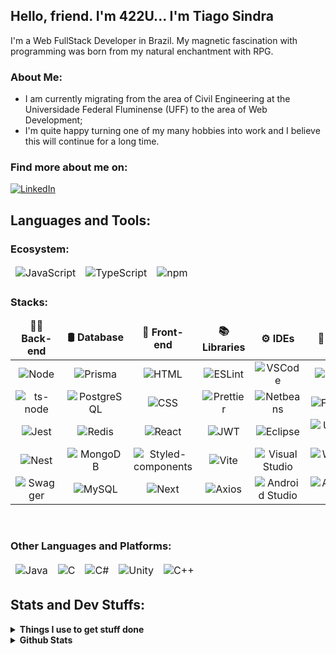 ## Hello, friend. I'm 422U... I'm Tiago Sindra
I'm a Web FullStack Developer in Brazil. My magnetic fascination with programming was born from my natural enchantment with RPG.

### About Me:
- I am currently migrating from the area of Civil Engineering at the Universidade Federal Fluminense (UFF) to the area of Web Development;
- I'm quite happy turning one of my many hobbies into work and I believe this will continue for a long time.

### Find more about me on:
[<img alt="LinkedIn" src="https://img.shields.io/badge/LinkedIn-0077B5?style=for-the-badge&logo=linkedin&logoColor=white" />](https://www.linkedin.com/in/tiagosindra/)
<br />

## Languages and Tools:
### Ecosystem:
<table>
    <thead slign="center">
        <td><img alt="JavaScript" src="https://img.shields.io/badge/JavaScript-323330?style=for-the-badge&logo=javascript&logoColor=F7DF1E" /></td>
        <td><img alt="TypeScript" src="https://img.shields.io/badge/TypeScript-007ACC?style=for-the-badge&logo=typescript&logoColor=white" /></td>
        <td><img alt="npm" src="https://img.shields.io/badge/npm-CB3837?style=for-the-badge&logo=npm&logoColor=white" /></td>
    </thead>
</table>

### Stacks:
<table>
    <thead align="center">
        <tr border: none;>
            <td><b>🧑‍💻 Back-end</b></td>
            <td><b>🛢️ Database</b></td>
            <td><b>🎨 Front-end</b></td>
            <td><b>📚 Libraries</b></td>
            <td><b>⚙️ IDEs</b></td>
            <td><b>🐧 OSs</b></td>
        </tr>
    </thead>
    <tbody style="text-align: center;">
        <tr>
            <td><img alt="Node" src="https://img.shields.io/badge/Node%20js-339933?style=for-the-badge&logo=nodedotjs&logoColor=white" /></td>
            <td><img alt="Prisma" src="https://img.shields.io/badge/Prisma-3982CE?style=for-the-badge&logo=Prisma&logoColor=white" /></td>
            <td><img alt="HTML" src="https://img.shields.io/badge/HTML5-E34F26?style=for-the-badge&logo=html5&logoColor=white" /></td>
            <td><img alt="ESLint" src="https://img.shields.io/badge/eslint-3A33D1?style=for-the-badge&logo=eslint&logoColor=white" /></td>
            <td><img alt="VSCode" src="https://img.shields.io/badge/VSCode-0078D4?style=for-the-badge&logo=visual%20studio%20code&logoColor=white" /></td>
            <td><img alt="Linux" src="https://img.shields.io/badge/Linux-FCC624?style=for-the-badge&logo=linux&logoColor=black" /></td>
        </tr>
        <tr>
            <td><img alt="ts-node" src="https://img.shields.io/badge/ts--node-3178C6?style=for-the-badge&logo=ts-node&logoColor=white" /></td>
            <td><img alt="PostgreSQL" src="https://img.shields.io/badge/PostgreSQL-316192?style=for-the-badge&logo=postgresql&logoColor=white" /></td>
            <td><img alt="CSS" src="https://img.shields.io/badge/CSS3-1572B6?style=for-the-badge&logo=css3&logoColor=white" /></td>
            <td><img alt="Prettier" src="https://img.shields.io/badge/prettier-1A2C34?style=for-the-badge&logo=prettier&logoColor=F7BA3E" /></td>
            <td><img alt="Netbeans" src="https://img.shields.io/badge/apache%20netbeans-1B6AC6?style=for-the-badge&logo=apache%20netbeans%20IDE&logoColor=white" /></td>
            <td><img alt="Fedora" src="https://img.shields.io/badge/Fedora-294172?style=for-the-badge&logo=fedora&logoColor=white" /></td>
        </tr>
        <tr>
            <td><img alt="Jest" src="https://img.shields.io/badge/Jest-C21325?style=for-the-badge&logo=jest&logoColor=white" /></td>
            <td><img alt="Redis" src="https://img.shields.io/badge/redis-%23DD0031.svg?&style=for-the-badge&logo=redis&logoColor=white" /></td>
            <td><img alt="React" src="https://img.shields.io/badge/React-20232A?style=for-the-badge&logo=react&logoColor=61DAFB" /></td>
            <td><img alt="JWT" src="https://img.shields.io/badge/JWT-000000?style=for-the-badge&logo=JSON%20web%20tokens&logoColor=white" /></td>
            <td><img alt="Eclipse" src="https://img.shields.io/badge/Eclipse-2C2255?style=for-the-badge&logo=eclipse&logoColor=white" /></td>
            <td><img alt="Ubuntu" src="https://img.shields.io/badge/Ubuntu-E95420?style=for-the-badge&logo=ubuntu&logoColor=white" /></td>
        </tr>
        <tr>
            <td><img alt="Nest" src="https://img.shields.io/badge/nestjs-E0234E?style=for-the-badge&logo=nestjs&logoColor=white" /></td>
            <td><img alt="MongoDB" src="https://img.shields.io/badge/MongoDB-4EA94B?style=for-the-badge&logo=mongodb&logoColor=white" /></td>
            <td><img alt="Styled-components" src="https://img.shields.io/badge/styled--components-DB7093?style=for-the-badge&logo=styled-components&logoColor=white" /></td>
            <td><img alt="Vite" src="https://img.shields.io/badge/Vite-B73BFE?style=for-the-badge&logo=vite&logoColor=FFD62E" /></td>
            <td><img alt="Visual Studio" src="https://img.shields.io/badge/Visual_Studio-5C2D91?style=for-the-badge&logo=visual%20studio&logoColor=white" /></td>
            <td><img alt="Windows" src="https://img.shields.io/badge/Windows-0078D6?style=for-the-badge&logo=windows&logoColor=white" /></td>
        </tr>
        <tr>
            <td><img alt="Swagger" src="https://img.shields.io/badge/Swagger-85EA2D?style=for-the-badge&logo=Swagger&logoColor=black" /></td>
            <td><img alt="MySQL" src="https://img.shields.io/badge/MySQL-005C84?style=for-the-badge&logo=mysql&logoColor=white" /></td>
            <td><img alt="Next" src="https://img.shields.io/badge/next%20js-000000?style=for-the-badge&logo=nextdotjs&logoColor=white" /></td>
            <td><img alt="Axios" src="https://img.shields.io/badge/axios-671ddf?&style=for-the-badge&logo=axios&logoColor=white" /></td>
            <td><img alt="Android Studio" src="https://img.shields.io/badge/Android_Studio-3DDC84?style=for-the-badge&logo=android-studio&logoColor=white" /></td>
            <td><img alt="Android" src="https://img.shields.io/badge/Android-3DDC84?style=for-the-badge&logo=android&logoColor=white" /></td>
        </tr>
    </tbody>
</table>
<br />
  
### Other Languages and Platforms:
<table>
    <thead slign="center">
        <td><img alt="Java" src="https://custom-icon-badges.demolab.com/badge/Java-007396.svg?logo=java&logoColor=white" /></td>
        <td><img alt="C" src="https://img.shields.io/badge/C-00599C?style=for-the-badge&logo=c&logoColor=white" /></td>
        <td><img alt="C#" src="https://img.shields.io/badge/C%23-239120?style=for-the-badge&logo=c-sharp&logoColor=white" /></td>
        <td><img alt="Unity" src="https://img.shields.io/badge/Unity-100000?style=for-the-badge&logo=unity&logoColor=white" /></td>
        <td><img alt="C++" src="https://img.shields.io/badge/C%2B%2B-00599C?style=for-the-badge&logo=c%2B%2B&logoColor=white" /></td>
    </thead>
</table>

## Stats and Dev Stuffs:
<details>
    <summary><b>Things I use to get stuff done</b></summary>
    <br />
    <ul>
        <li>Notebook: <img alt="Lenovo Laptop" src="https://img.shields.io/badge/lenovo%20laptop-E2231A?style=for-the-badge&logo=lenovo&logoColor=white" /></li>
        <li>Browsers:<span> </span>
            <img alt="Chrome" src="https://img.shields.io/badge/Google_chrome-4285F4?style=for-the-badge&logo=Google-chrome&logoColor=white" />
            <img alt="Firefox" src="https://img.shields.io/badge/Firefox_Browser-FF7139?style=for-the-badge&logo=Firefox-Browser&logoColor=white" />
        </li>
        <li>Terminals:<span> </span>
            <img alt="GNU BASH" src="https://img.shields.io/badge/GNU%20Bash-4EAA25?style=for-the-badge&logo=GNU%20Bash&logoColor=white" />
            <img alt="Git BASH" src="https://img.shields.io/badge/GIT-E44C30?style=for-the-badge&logo=git&logoColor=white" />
        </li>
    </ul>
</details>
<details>
    <summary><b>Github Stats</b></summary>
    <a href="https://github.com/422UR4H/github-readme-stats"><img alt="422UR4H's Github Stats" src="https://422UR4H-github-readme-stats.vercel.app/api/?username=422UR4H&show_icons=true&include_all_commits=true&count_private=true&theme=react&hide_border=true&bg_color=1F222E&title_color=F85D7F&icon_color=F8D866" height="192px"/></a>
  <a href="https://github.com/422UR4H/github-readme-stats"><img alt="422UR4H's Top Languages" src="https://422UR4H-github-readme-stats.vercel.app/api/top-langs/?username=422UR4H&langs_count=8&layout=compact&theme=react&hide_border=true&bg_color=1F222E&title_color=F85D7F&icon_color=F8D866&hide=Jupyter%20Notebook,Roff" height="192px"/></a>
</details>
